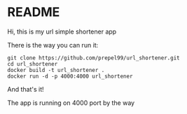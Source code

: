 # README

Hi, this is my url simple shortener app

There is the way you can run it:
```
git clone https://github.com/prepel99/url_shortener.git
cd url_shortener
docker build -t url_shortener .
docker run -d -p 4000:4000 url_shortener
```
And that's it! 

The app is running on 4000 port by the way